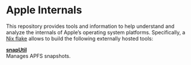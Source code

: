Apple Internals
===============

This repository provides tools and information to help understand and analyze the internals 
of Apple’s operating system platforms. Specifically, a [Nix 
flake](https://github.com/tweag/rfcs/blob/flakes/rfcs/0049-flakes.md) allows to build the 
following externally hosted tools:

[**snapUtil**](https://github.com/ahl/apfs)  
Manages APFS snapshots.
